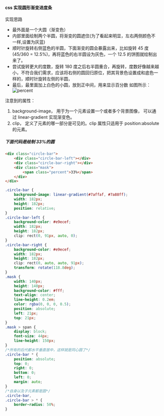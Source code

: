 #### css 实现圆形渐变进度条

实现思路

-   最外面是一个大圆（渐变色）
-   内部里面绘制两个半圆，将渐变的圆遮住(为了看起来明显，左右两侧颜色不一样,设置为灰蓝)
-   顺时针旋转右侧蓝色的半圆，下面渐变的圆会暴露出来，比如旋转 45 度(45/360 = 12.5%)，再将蓝色的右半圆设为灰色，一个 12.5 的饼图就绘制出来了。
-   尝试旋转更大的度数，旋转 180 度之后右半圆重合，再旋转，度数好像越来越小，不符合我们需求，应该将右侧的圆回归原位，把其背景色设置成和底色一样的，顺时针旋转左侧的半圆，
-   最后，最里面加上白色的小圆，放到正中间，用来显示百分数
    如图所示：
    ![percent](https://i.niupic.com/images/2020/09/23/8IhF.png)

注意到的属性：

1.  background-image， 用于为一个元素设置一个或者多个背景图像， 可以通过 linear-gradient 实现渐变色。
2.  clip， 定义了元素的哪一部分是可见的。clip 属性只适用于 position:absolute 的元素。

##### 下面代码是绘制 33%的圆

```html
<div class="circle-bar">
    <div class="circle-bar-left"></div>
    <div class="circle-bar-right"></div>
    <div class="mask">
        <span class="percent">33%</span>
    </div>
</div>
```

```css
.circle-bar {
    background-image: linear-gradient(#7affaf, #7a88ff);
    width: 182px;
    height: 182px;
    position: relative;
}
.circle-bar-left {
    background-color: #e9ecef;
    width: 182px;
    height: 182px;
    clip: rect(0, 91px, auto, 0);
}
.circle-bar-right {
    background-color: #e9ecef;
    width: 182px;
    height: 182px;
    clip: rect(0, auto, auto, 91px);
    transform: rotate(118.8deg);
}
.mask {
    width: 140px;
    height: 140px;
    background-color: #fff;
    text-align: center;
    line-height: 0.2em;
    color: rgba(0, 0, 0, 0.5);
    position: absolute;
    left: 21px;
    top: 21px;
}
.mask > span {
    display: block;
    font-size: 44px;
    line-height: 150px;
}
/*所有的后代都水平垂直居中，这样就是同心圆了*/
.circle-bar * {
    position: absolute;
    top: 0;
    right: 0;
    bottom: 0;
    left: 0;
    margin: auto;
}
/*自身以及子元素都是圆*/
.circle-bar,
.circle-bar > * {
    border-radius: 50%;
}
```
